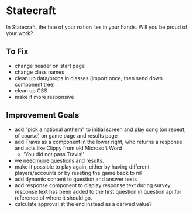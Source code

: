 # Statecraft

In Statecraft, the fate of your nation lies in your hands. Will you be proud of your work?

## To Fix

* change header on start page
* change class names
* clean up data/props in classes (import once, then send down component tree)
* clean up CSS
* make it more responsive


## Improvement Goals

* add "pick a national anthem" to initial screen and play song (on repeat, of course) on game page and results page
* add Travis as a component in the lower right, who returns a response and acts like Clippy from old Microsoft Word
  * 'You did not pass Travis!'
* we need more questions and results.
* make it possible to play again, either by having different players/accounts or by reseting the game back to nil
* add dynamic content to question and answer texts
* add response component to display response text during survey. response text has been added to the first question in question api for reference of where it should go.
* calculate approval at the end instead as a derived value?
